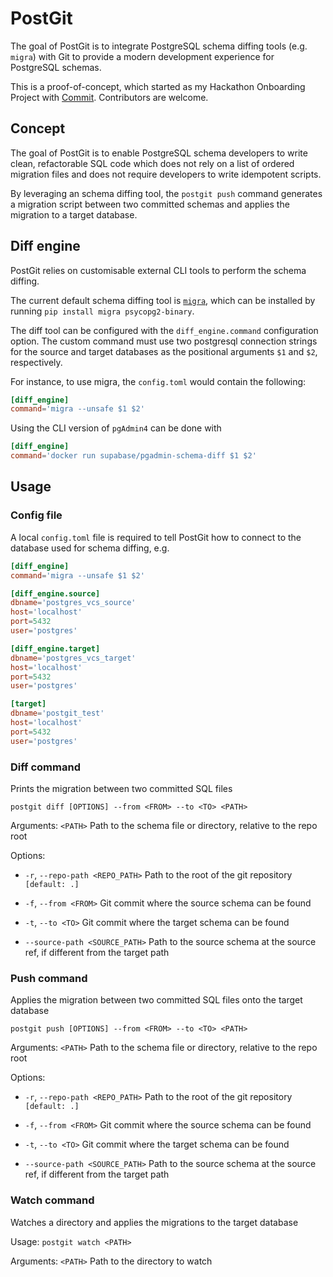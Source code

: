 # PostGit

The goal of PostGit is to integrate PostgreSQL schema diffing tools (e.g. `migra`) with Git to provide a modern development experience for PostgreSQL schemas.

This is a proof-of-concept, which started as my Hackathon Onboarding Project with [Commit](https://commit.dev/). Contributors are welcome.

## Concept

The goal of PostGit is to enable PostgreSQL schema developers to write clean, refactorable SQL code which does not rely on a list of ordered migration files and does not require developers to write idempotent scripts.

By leveraging an schema diffing tool, the `postgit push` command generates a migration script between two committed schemas and applies the migration to a target database.

## Diff engine

PostGit relies on customisable external CLI tools to perform the schema diffing.

The current default schema diffing tool is [`migra`](https://github.com/djrobstep/migra), which can be installed by running `pip install migra psycopg2-binary`.

The diff tool can be configured with the `diff_engine.command` configuration option. The custom command must use two postgresql connection strings for the source and target databases as the positional arguments `$1` and `$2`, respectively.

For instance, to use migra, the `config.toml` would contain the following:

```toml
[diff_engine]
command='migra --unsafe $1 $2'
```

Using the CLI version of `pgAdmin4` can be done with

```toml
[diff_engine]
command='docker run supabase/pgadmin-schema-diff $1 $2'
```

## Usage

### Config file

A local `config.toml` file is required to tell PostGit how to connect to the database used for schema diffing, e.g.

```toml
[diff_engine]
command='migra --unsafe $1 $2'

[diff_engine.source]
dbname='postgres_vcs_source'
host='localhost'
port=5432
user='postgres'

[diff_engine.target]
dbname='postgres_vcs_target'
host='localhost'
port=5432
user='postgres'

[target]
dbname='postgit_test'
host='localhost'
port=5432
user='postgres'
```

### Diff command

Prints the migration between two committed SQL files

`postgit diff [OPTIONS] --from <FROM> --to <TO> <PATH>`

Arguments:
`<PATH>` Path to the schema file or directory, relative to the repo root

Options:

- `-r`, `--repo-path <REPO_PATH>` Path to the root of the git repository `[default: .]`

- `-f`, `--from <FROM>` Git commit where the source schema can be found
- `-t`, `--to <TO>` Git commit where the target schema can be found
- `--source-path <SOURCE_PATH>` Path to the source schema at the source ref, if different from the target path

### Push command

Applies the migration between two committed SQL files onto the target database

`postgit push [OPTIONS] --from <FROM> --to <TO> <PATH>`

Arguments:
`<PATH>` Path to the schema file or directory, relative to the repo root

Options:

- `-r`, `--repo-path <REPO_PATH>` Path to the root of the git repository `[default: .]`

- `-f`, `--from <FROM>` Git commit where the source schema can be found
- `-t`, `--to <TO>` Git commit where the target schema can be found
- `--source-path <SOURCE_PATH>` Path to the source schema at the source ref, if different from the target path

### Watch command

Watches a directory and applies the migrations to the target database

Usage: `postgit watch <PATH>`

Arguments:
`<PATH>` Path to the directory to watch
